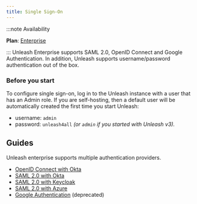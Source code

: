 ```yaml
---
title: Single Sign-On
---
```


:::note Availability

**Plan**: [Enterprise](https://www.getunleash.io/plans)

:::
Unleash Enterprise supports SAML 2.0, OpenID Connect and Google Authentication. In addition, Unleash supports username/password authentication out of the box.

### Before you start

To configure single sign-on, log in to the Unleash instance with a user that has an Admin role. If you are self-hosting, then a default user will be automatically created the first time you start Unleash:

- username: `admin`
- password: `unleash4all` _(or `admin` if you started with Unleash v3)._

## Guides

Unleash enterprise supports multiple authentication providers.

- [OpenID Connect with Okta](../how-to/how-to-add-sso-open-id-connect.md)
- [SAML 2.0 with Okta](../how-to/how-to-add-sso-saml.md)
- [SAML 2.0 with Keycloak](../how-to/how-to-add-sso-saml-keycloak.md)
- [SAML 2.0 with Azure](../how-to/how-to-add-sso-azure-saml.md)
- [Google Authentication](../how-to/how-to-add-sso-google.md) (deprecated)

